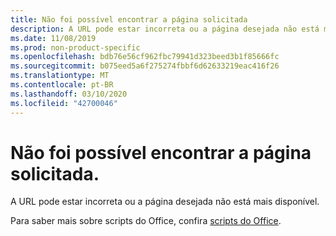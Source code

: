 ```yaml
---
title: Não foi possível encontrar a página solicitada
description: A URL pode estar incorreta ou a página desejada não está mais disponível.
ms.date: 11/08/2019
ms.prod: non-product-specific
ms.openlocfilehash: bdb76e56cf962fbc79941d323beed3b1f85666fc
ms.sourcegitcommit: b075eed5a6f275274fbbf6d62633219eac416f26
ms.translationtype: MT
ms.contentlocale: pt-BR
ms.lasthandoff: 03/10/2020
ms.locfileid: "42700046"
---
```

# <a name="were-sorry-we-cant-find-the-page-you-requested"></a>Não foi possível encontrar a página solicitada.

A URL pode estar incorreta ou a página desejada não está mais disponível.  

Para saber mais sobre scripts do Office, confira [scripts do Office](/office/dev/scripts/index).
